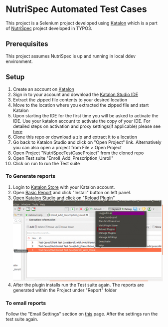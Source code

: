 # NutriSpec Automated Test Cases

This project is a Selenium project developed using [Katalon](https://www.katalon.com/) which is a part of [NutriSpec](https://github.com/nikhilgosavi007/nutrition-web) project developed in TYPO3.

## Prerequisites

This project assumes NutriSpec is up and running in local ddev environment.


## Setup

1. Create an account on [Katalon](https://www.katalon.com/sign-up/)
2. Sign in to your account and download the [Katalon Studio IDE](https://www.katalon.com/download)
3. Extract the zipped file contents to your desired location
4. Move to the location where you extracted the zipped file and start Katalon
5. Upon starting the IDE for the first time you will be asked to activate the IDE. Use your katalon account to activate the copy of your IDE. For detailed steps on activation and proxy settings(if applicable) please see [here](https://docs.katalon.com/katalon-studio/docs/katalon-studio-activation-since-70.html)
6. Clone this repo or download a zip and extract it to a location
7. Go back to Katalon Studio and click on "Open Project" link. Alternatively you can also open a project from File > Open Project
8. Open Project "NutriSpecTestCaseProject" from the cloned repo
9. Open Test suite "Enroll_Add_Prescription_Unroll"
10. Click on run to run the Test suite

### To Generate reports

1. Login to [Katalon Store](https://store.katalon.com/signin) with your Katalon account.
2. Open [Basic Report](https://store.katalon.com/product/59/Basic-Report) and click "Install" button on left panel.
3. Open Katalon Studio and click on "Reload Plugin"
![Reload_Plugin](https://github.com/Kharkare/NutriSpecTestCaseProject/blob/Images/Images/Repload_Plugin_2.gif)
4. After the plugin installs run the Test suite again. The reports are generated within the Project under "Report" folder

### To email reports
Follow the "Email Settings" section on [this](https://docs.katalon.com/katalon-studio/docs/execution-settings.html#emails-settings) page. After the settings run the test suite again.
